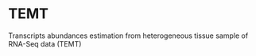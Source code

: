 TEMT
====

Transcripts abundances estimation from heterogeneous tissue sample of RNA-Seq data (TEMT)